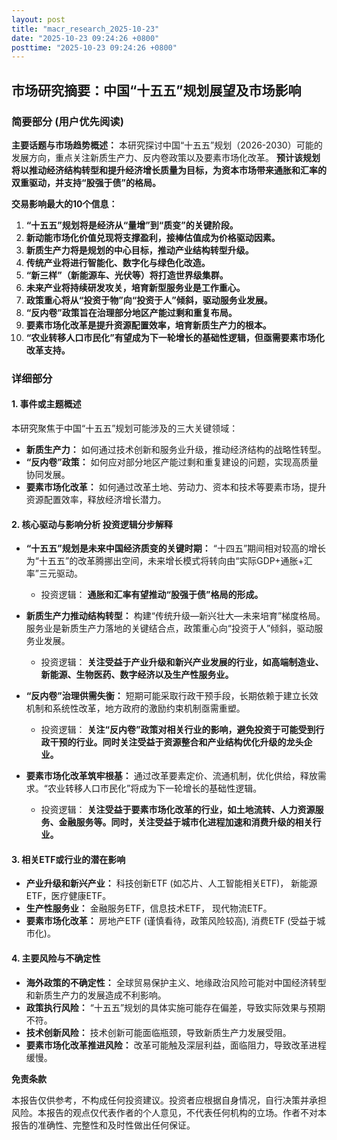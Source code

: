 ```yaml
---
layout: post
title: "macr_research_2025-10-23"
date: "2025-10-23 09:24:26 +0800"
posttime: "2025-10-23 09:24:26 +0800"
---
```


## 市场研究摘要：中国“十五五”规划展望及市场影响

### 简要部分 (用户优先阅读)

**主要话题与市场趋势概述：** 本研究探讨中国“十五五”规划（2026-2030）可能的发展方向，重点关注新质生产力、反内卷政策以及要素市场化改革。 **预计该规划将以推动经济结构转型和提升经济增长质量为目标，为资本市场带来通胀和汇率的双重驱动，并支持“股强于债”的格局。**

**交易影响最大的10个信息：**

1.  **“十五五”规划将是经济从“量增”到“质变”的关键阶段。**
2.   **新动能市场化价值兑现将支撑盈利，接棒估值成为价格驱动因素。**
3.  **新质生产力将是规划的中心目标，推动产业结构转型升级。**
4.   **传统产业将进行智能化、数字化与绿色化改造。**
5.   **“新三样”（新能源车、光伏等）将打造世界级集群。**
6.  **未来产业将持续研发攻关，培育新型服务业是工作重心。**
7.   **政策重心将从“投资于物”向“投资于人”倾斜，驱动服务业发展。**
8.  **“反内卷”政策旨在治理部分地区产能过剩和重复布局。**
9.   **要素市场化改革是提升资源配置效率，培育新质生产力的根本。**
10. **“农业转移人口市民化”有望成为下一轮增长的基础性逻辑，但亟需要素市场化改革支持。**

### 详细部分

#### 1. 事件或主题概述

本研究聚焦于中国“十五五”规划可能涉及的三大关键领域：

*   **新质生产力：**  如何通过技术创新和服务业升级，推动经济结构的战略性转型。
*   **“反内卷”政策：**  如何应对部分地区产能过剩和重复建设的问题，实现高质量协同发展。
*   **要素市场化改革：**  如何通过改革土地、劳动力、资本和技术等要素市场，提升资源配置效率，释放经济增长潜力。

#### 2. 核心驱动与影响分析 投资逻辑分步解释

*   **“十五五”规划是未来中国经济质变的关键时期：** “十四五”期间相对较高的增长为“十五五”的改革腾挪出空间，未来增长模式将转向由“实际GDP+通胀+汇率”三元驱动。
    *   投资逻辑： **通胀和汇率有望推动“股强于债”格局的形成。**

*   **新质生产力推动结构转型：** 构建“传统升级—新兴壮大—未来培育”梯度格局。服务业是新质生产力落地的关键结合点，政策重心向“投资于人”倾斜，驱动服务业发展。
    *   投资逻辑： **关注受益于产业升级和新兴产业发展的行业，如高端制造业、新能源、生物医药、数字经济以及生产性服务业。**

*   **“反内卷”治理供需失衡：** 短期可能采取行政干预手段，长期依赖于建立长效机制和系统性改革，地方政府的激励约束机制亟需重塑。
    *   投资逻辑： **关注“反内卷”政策对相关行业的影响，避免投资于可能受到行政干预的行业。同时关注受益于资源整合和产业结构优化升级的龙头企业。**

*   **要素市场化改革筑牢根基：** 通过改革要素定价、流通机制，优化供给，释放需求。“农业转移人口市民化”将成为下一轮增长的基础性逻辑。
    *   投资逻辑： **关注受益于要素市场化改革的行业，如土地流转、人力资源服务、金融服务等。同时，关注受益于城市化进程加速和消费升级的相关行业。**

#### 3. 相关ETF或行业的潜在影响

*   **产业升级和新兴产业：** 科技创新ETF (如芯片、人工智能相关ETF)， 新能源ETF，医疗健康ETF。
*   **生产性服务业：** 金融服务ETF，信息技术ETF， 现代物流ETF。
*   **要素市场化改革：** 房地产ETF (谨慎看待，政策风险较高), 消费ETF (受益于城市化)。

#### 4. 主要风险与不确定性

*   **海外政策的不确定性：** 全球贸易保护主义、地缘政治风险可能对中国经济转型和新质生产力的发展造成不利影响。
*   **政策执行风险：** “十五五”规划的具体实施可能存在偏差，导致实际效果与预期不符。
*   **技术创新风险：** 技术创新可能面临瓶颈，导致新质生产力发展受阻。
*   **要素市场化改革推进风险：** 改革可能触及深层利益，面临阻力，导致改革进程缓慢。

**免责条款**

本报告仅供参考，不构成任何投资建议。投资者应根据自身情况，自行决策并承担风险。本报告的观点仅代表作者的个人意见，不代表任何机构的立场。作者不对本报告的准确性、完整性和及时性做出任何保证。